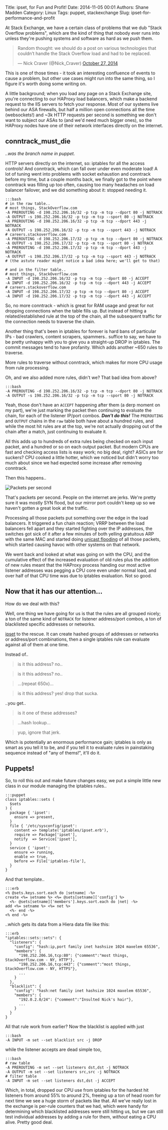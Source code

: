 Title: ipset, for Fun and Profit!
Date: 2014-11-05 00:01
Authors: Shane Madden
Category: Linux
Tags: puppet, stackexchange
Slug: ipset-for-performance-and-profit

At Stack Exchange, we have a certain class of problems that we dub "Stack Overflow problems", which are the kind of thing that nobody ever runs into unless they're pushing systems and software as hard as we push them.

<blockquote class="twitter-tweet" lang="en"><p>Random thought: we should do a post on various technologies that couldn’t handle the Stack Overflow load and had to be replaced.</p>&mdash; Nick Craver (@Nick_Craver) <a href="https://twitter.com/Nick_Craver/status/526879547703435264">October 27, 2014</a></blockquote>
<script async src="//platform.twitter.com/widgets.js" charset="utf-8"></script>

This is one of those times - it took an interesting confluence of events to cause a problem, but other use cases might run into the same thing, so I figure it's worth doing some writing on.

A little background; when you load any page on a Stack Exchange site, you're connecting to our HAProxy load balancers, which make a backend request to the IIS servers to fetch your response.  Most of our systems live behind our ASA firewalls, but half a million open connections all the time (websockets!) and ~3k HTTP requests per second is something we don't want to subject our ASAs to (and we'd need much bigger ones), so the HAProxy nodes have one of their network interfaces directly on the internet.

conntrack_must_die
------------------

*..was the branch name in puppet.*

HTTP servers directly on the internet, so: iptables for all the access controls!  And conntrack, which can fall over under even moderate load!  A lot of tuning went into problems with socket exhaustion and conntrack before my time, but a couple months back, we finally got to the point where conntrack was filling up too often, causing too many headaches on load balancer failover, and we did something about it: stopped needing it.

    :::bash
    # in the raw table..
    # most things, StackOverflow.com
    -A PREROUTING -d 198.252.206.16/32 -p tcp -m tcp --dport 80 -j NOTRACK
    -A OUTPUT -s 198.252.206.16/32 -p tcp -m tcp --sport 80 -j NOTRACK
    -A PREROUTING -d 198.252.206.16/32 -p tcp -m tcp --dport 443 -j NOTRACK
    -A OUTPUT -s 198.252.206.16/32 -p tcp -m tcp --sport 443 -j NOTRACK
    # careers.stackoverflow.com
    -A PREROUTING -d 198.252.206.17/32 -p tcp -m tcp --dport 80 -j NOTRACK
    -A OUTPUT -s 198.252.206.17/32 -p tcp -m tcp --sport 80 -j NOTRACK
    -A PREROUTING -d 198.252.206.17/32 -p tcp -m tcp --dport 443 -j NOTRACK
    -A OUTPUT -s 198.252.206.17/32 -p tcp -m tcp --sport 443 -j NOTRACK
    # (the astute reader might notice a bad idea here; we'll get to that)

    # and in the filter table..
    # most things, StackOverflow.com
    -A INPUT -d 198.252.206.16/32 -p tcp -m tcp --dport 80 -j ACCEPT
    -A INPUT -d 198.252.206.16/32 -p tcp -m tcp --dport 443 -j ACCEPT
    # careers.stackoverflow.com
    -A INPUT -d 198.252.206.17/32 -p tcp -m tcp --dport 80 -j ACCEPT
    -A INPUT -d 198.252.206.17/32 -p tcp -m tcp --dport 443 -j ACCEPT

So, no more conntrack - which is great for RAM usage and great for not dropping connections when the table fills up.  But instead of hitting a related/established rule at the top of the chain, all the subsequent traffic for the connection needs to traverse the chain.

Another thing that's been in iptables for forever is hard bans of particular IPs - bad crawlers, content scrapers, spammers.. suffice to say, we have to be pretty unhappy with you to give you a straight-up DROP in iptables.  The commit messages tend to have profanity.  Which adds another ~650 rules to traverse.

More rules to traverse without conntrack, which makes for more CPU usage from rule processing.

Oh, and we also added more rules, didn't we?  That bad idea from above?

    :::bash
    -A PREROUTING -d 198.252.206.16/32 -p tcp -m tcp --dport 80 -j NOTRACK
    -A OUTPUT -s 198.252.206.16/32 -p tcp -m tcp --sport 80 -j NOTRACK

Yeah, those don't have an `ACCEPT` happening after them (a derp moment on my part), we're just marking the packet then continuing to evaluate the chain, for each of the listener IP/port combos.  ***Don't do this!***  The `PREROUTING` and `OUTPUT` chains in the `raw` table both have about a hundred rules, and while the most hit rules are at the top, we're not actually dropping out of the chain after a match, just continuing to evaluate it.

All this adds up to hundreds of extra rules being checked on each input packet, and a hundred or so on each output packet.  But modern CPUs are fast and checking access lists is easy work; no big deal, right?  ASICs are for suckers?  CPU cooked a little hotter, which we noticed but didn't worry too much about since we had expected some increase after removing conntrack.

Then this happens..

![Packets per second]({filename}/images/ipset-packets-per-second.png)

That's packets per second.  People on the internet are jerks.  We're pretty sure it was mostly SYN flood, but our mirror port couldn't keep up so we haven't gotten a great look at the traffic.

Processing all those packets put something over the edge in the load balancers.  It triggered a fun chain reaction; VRRP between the load balancers fell apart and they started fighting over the IP addresses, the switches got sick of it after a few minutes of both yelling gratuitous ARP with the same MAC and started doing [unicast flooding](http://en.wikipedia.org/wiki/Unicast_flood) of all those packets, which started causing havoc with other systems on that network.

We went back and looked at what was going on with the CPU, and the cumulative effect of the increased evaluation of old rules plus the addition of new rules meant that the HAProxy process handing our most active listener addresses was pegging a CPU core even under normal load, and over half of that CPU time was due to iptables evaluation.  Not so good.

Now that it has our attention...
--------------------------------

How do we deal with this?

Well, one thing we have going for us is that the rules are all grouped nicely; a ton of the same kind of `NOTRACK` for listener address/port combos, a ton of blacklisted specific addresses or networks.

[ipset](http://ipset.netfilter.org/) to the rescue.  It can create hashed groups of addresses or networks or address/port combinations, then a single iptables rule can evaluate against all of them at one time.

Instead of..

> is it this address? no..

> is it this address? no..

> ...(repeat 650x)...

> is it this address? yes! drop that sucka.

..you get..

> is it one of these addresses?

> ...hash lookup...

> yup, ignore that jerk.

Which is potentially an enormous performance gain; iptables is only as smart as you tell it to be, and if you tell it to evaluate rules in painstaking sequence instead of "any of thems!", it'll do it.

Puppets!
--------

So, to roll this out and make future changes easy, we put a simple little new class in our module managing the iptables rules..

    :::puppet
    class iptables::sets (
      $sets
    ) {
      package { 'ipset':
        ensure => present,
      }
      file { '/etc/sysconfig/ipset':
        content => template('iptables/ipset.erb'),
        require => Package['ipset'],
        notify  => Service['ipset'],
      }
      service { 'ipset':
        ensure => running,
        enable => true,
        before => File['iptables-file'],
      }
    }

And that template..

    :::erb
    <% @sets.keys.sort.each do |setname| -%>
    create <%= setname %> <%= @sets[setname]['config'] %>
      <%- @sets[setname]['members'].keys.sort.each do |net| -%>
    add <%= setname %> <%= net %>
      <%- end -%>
    <% end -%>

..which gets its data from a Hiera data file like this:

    :::erb
    "iptables::sets::sets": {
      "listeners": {
        "config": "hash:ip,port family inet hashsize 1024 maxelem 65536",
        "members": {
          "198.252.206.16,tcp:80": {"comment":"most things, StackOverflow.com - NY, HTTP"},
          "198.252.206.16,tcp:443": {"comment":"most things, StackOverflow.com - NY, HTTPS"},
          ...
        }
      },
      "blacklist": {
        "config": "hash:net family inet hashsize 1024 maxelem 65536",
        "members": {
          "192.0.2.0/24": {"comment":"Insulted Nick's hair"},
          ...
        }
      }
    }

All that rule work from earlier?  Now the blacklist is applied with just

    :::bash
    -A INPUT -m set --set blacklist src -j DROP

while the listener accepts are dead simple too,

    :::bash
    # raw table
    -A PREROUTING -m set --set listeners dst,dst -j NOTRACK
    -A OUTPUT -m set --set listeners src,src -j NOTRACK
    # filter table
    -A INPUT -m set --set listeners dst,dst -j ACCEPT

Which, in total, dropped our CPU use from iptables for the hardest hit listeners from around 55% to around 2%, freeing up a ton of head room for next time we see a huge storm of packets like that.  All we've really lost in the exchange is per-rule counters that we had, which were handy for determining which blacklisted addresses were still hitting us, but we can still test individual addresses by adding a rule for them, *without* eating a CPU alive.  Pretty good deal.
